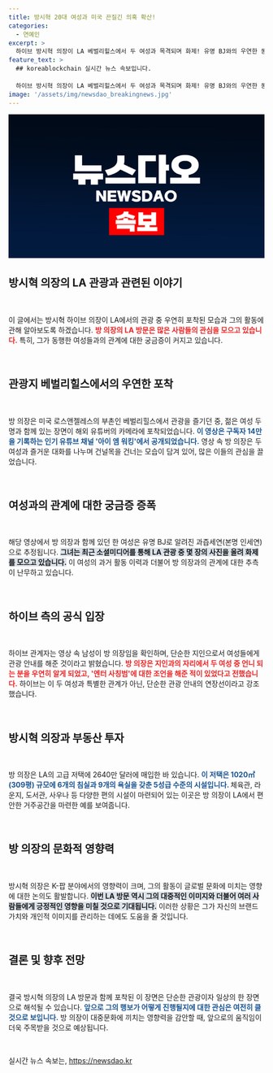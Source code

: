 ```yaml
---
title: 방시혁 20대 여성과 미국 끈질긴 의혹 확산!
categories:
  - 연예인
excerpt: >
  하이브 방시혁 의장이 LA 베벌리힐스에서 두 여성과 목격되며 화제! 유명 BJ와의 우연한 동행이 논란으로 번지자 하이브 측은 단순한 관광 안내임을 밝혔습니다. 배경과 자세한 내용, 궁금하신가요? 클릭하세요!
feature_text: >
  ## koreablockchain 실시간 뉴스 속보입니다.

  하이브 방시혁 의장이 LA 베벌리힐스에서 두 여성과 목격되며 화제! 유명 BJ와의 우연한 동행이 논란으로 번지자 하이브 측은 단순한 관광 안내임을 밝혔습니다. 배경과 자세한 내용, 궁금하신가요? 클릭하세요!
image: '/assets/img/newsdao_breakingnews.jpg'
---
```


<p><img src="/assets/img/newsdao_breakingnews.jpg" alt="koreablockchain 속보" /></p>

<h2 data-ke-size="size26">방시혁 의장의 LA 관광과 관련된 이야기</h2>

<p data-ke-size="size16">&nbsp;</p>

<p>이 글에서는 방시혁 하이브 의장이 LA에서의 관광 중 우연히 포착된 모습과 그의 활동에 관해 알아보도록 하겠습니다. <b><span style="color: #ee2323;">방 의장의 LA 방문은 많은 사람들의 관심을 모으고 있습니다.</span></b> 특히, 그가 동행한 여성들과의 관계에 대한 궁금증이 커지고 있습니다. </p>

<p data-ke-size="size16">&nbsp;</p>

<h2 data-ke-size="size26">관광지 베벌리힐스에서의 우연한 포착</h2>

<p data-ke-size="size16">&nbsp;</p>

<p>방 의장은 미국 로스앤젤레스의 부촌인 베벌리힐스에서 관광을 즐기던 중, 젊은 여성 두 명과 함께 있는 장면이 해외 유튜버의 카메라에 포착되었습니다. <b><span style="color: #1a5490;">이 영상은 구독자 14만을 기록하는 인기 유튜브 채널 '아이 엠 워킹'에서 공개되었습니다.</span></b> 영상 속 방 의장은 두 여성과 즐거운 대화를 나누며 건널목을 건너는 모습이 담겨 있어, 많은 이들의 관심을 끌었습니다.</p>

<p data-ke-size="size16">&nbsp;</p>

<h2 data-ke-size="size26">여성과의 관계에 대한 궁금증 증폭</h2>

<p data-ke-size="size16">&nbsp;</p>

<p>해당 영상에서 방 의장과 함께 있던 한 여성은 유명 BJ로 알려진 과즙세연(본명 인세연)으로 추정됩니다. <b><span style="background-color: #21538527;">그녀는 최근 소셜미디어를 통해 LA 관광 중 몇 장의 사진을 올려 화제를 모으고 있습니다.</span></b> 이 여성의 과거 활동 이력과 더불어 방 의장과의 관계에 대한 추측이 난무하고 있습니다.</p>

<p data-ke-size="size16">&nbsp;</p>

<h2 data-ke-size="size26">하이브 측의 공식 입장</h2>

<p data-ke-size="size16">&nbsp;</p>

<p>하이브 관계자는 영상 속 남성이 방 의장임을 확인하며, 단순한 지인으로서 여성들에게 관광 안내를 해준 것이라고 밝혔습니다. <b><span style="color: #ee2323;">방 의장은 지인과의 자리에서 두 여성 중 언니 되는 분을 우연히 알게 되었고, '엔터 사칭범'에 대한 조언을 해준 적이 있었다고 전했습니다.</span></b> 하이브는 이 두 여성과 특별한 관계가 아닌, 단순한 관광 안내의 연장선이라고 강조했습니다.</p>

<p data-ke-size="size16">&nbsp;</p>

<h2 data-ke-size="size26">방시혁 의장과 부동산 투자</h2>

<p data-ke-size="size16">&nbsp;</p>

<p>방 의장은 LA의 고급 저택에 2640만 달러에 매입한 바 있습니다. <b><span style="color: #1a5490;">이 저택은 1020㎡(309평) 규모에 6개의 침실과 9개의 욕실을 갖춘 5성급 수준의 시설입니다. </span></b> 체육관, 라운지, 도서관, 사우나 등 다양한 편의 시설이 마련되어 있는 이곳은 방 의장이 LA에서 편안한 거주공간을 마련한 예를 보여줍니다.</p>

<p data-ke-size="size16">&nbsp;</p>

<h2 data-ke-size="size26">방 의장의 문화적 영향력</h2>

<p data-ke-size="size16">&nbsp;</p>

<p>방시혁 의장은 K-팝 분야에서의 영향력이 크며, 그의 활동이 글로벌 문화에 미치는 영향에 대한 논의도 활발합니다. <b><span style="background-color: #21538527;">이번 LA 방문 역시 그의 대중적인 이미지와 더불어 여러 사람들에게 긍정적인 영향을 미칠 것으로 기대됩니다.</span></b> 이러한 상황은 그가 자신의 브랜드 가치와 개인적 이미지를 관리하는 데에도 도움을 줄 것입니다.</p>

<p data-ke-size="size16">&nbsp;</p>

<h2 data-ke-size="size26">결론 및 향후 전망</h2>

<p data-ke-size="size16">&nbsp;</p>

<p>결국 방시혁 의장의 LA 방문과 함께 포착된 이 장면은 단순한 관광이자 일상의 한 장면으로 해석될 수 있습니다. <b><span style="color: #1a5490;">앞으로 그의 행보가 어떻게 진행될지에 대한 관심은 여전히 클 것으로 보입니다.</span></b> 방 의장이 대중문화에 끼치는 영향력을 감안할 때, 앞으로의 움직임이 더욱 주목받을 것으로 예상됩니다.</p>

<p data-ke-size="size16">&nbsp;</p>
실시간 뉴스 속보는, <a href="https://newsdao.kr" rel="dofollow">https://newsdao.kr</a>


